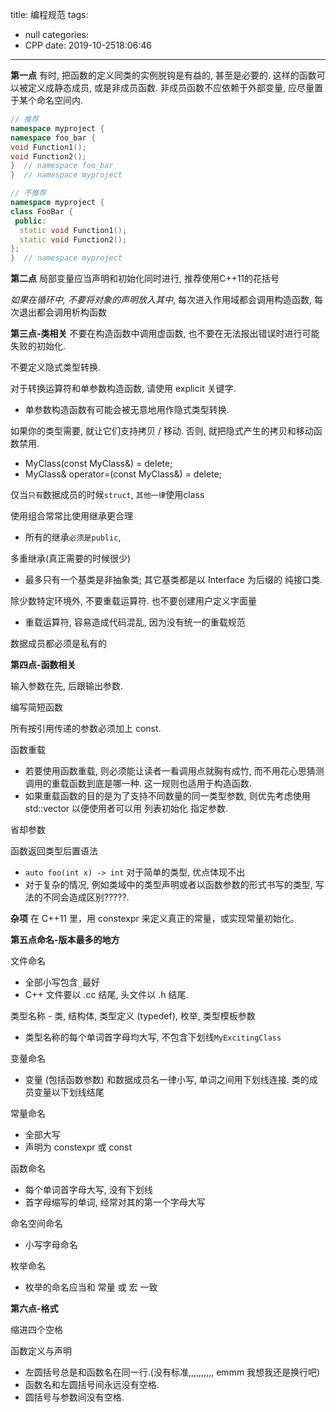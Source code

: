 title: 编程规范
tags:
  - null
categories:
  - CPP
date: 2019-10-2518:06:46
---

**第一点**
有时, 把函数的定义同类的实例脱钩是有益的, 甚至是必要的. 这样的函数可以被定义成静态成员, 或是非成员函数. 非成员函数不应依赖于外部变量, 应尽量置于某个命名空间内. 
```c++
// 推荐
namespace myproject {
namespace foo_bar {
void Function1();
void Function2();
}  // namespace foo_bar
}  // namespace myproject

// 不推荐
namespace myproject {
class FooBar {
 public:
  static void Function1();
  static void Function2();
};
}  // namespace myproject
```

**第二点**
局部变量应当声明和初始化同时进行, 推荐使用C++11的花括号

*如果在循环中, 不要将对象的声明放入其中*, 每次进入作用域都会调用构造函数, 每次退出都会调用析构函数

**第三点-类相关**
不要在构造函数中调用虚函数, 也不要在无法报出错误时进行可能失败的初始化.

不要定义隐式类型转换. 

对于转换运算符和单参数构造函数, 请使用 explicit 关键字.
- 单参数构造函数有可能会被无意地用作隐式类型转换.

如果你的类型需要, 就让它们支持拷贝 / 移动. 否则, 就把隐式产生的拷贝和移动函数禁用.
- MyClass(const MyClass&) = delete;
- MyClass& operator=(const MyClass&) = delete;

仅当`只有`数据成员的时候`struct`, `其他一律`使用class

使用组合常常比使用继承更合理
- 所有的继承`必须是public`, 

多重继承(真正需要的时候很少)
- 最多只有一个基类是非抽象类; 其它基类都是以 Interface 为后缀的 纯接口类.

除少数特定环境外, 不要重载运算符. 也不要创建用户定义字面量
- 重载运算符, 容易造成代码混乱, 因为没有统一的重载规范

数据成员都必须是私有的

**第四点-函数相关**

输入参数在先, 后跟输出参数.

编写简短函数

所有按引用传递的参数必须加上 const.

函数重载
- 若要使用函数重载, 则必须能让读者一看调用点就胸有成竹,
而不用花心思猜测调用的重载函数到底是哪一种. 这一规则也适用于构造函数.
- 如果重载函数的目的是为了支持不同数量的同一类型参数, 则优先考虑使用 std::vector 以便使用者可以用 列表初始化 指定参数.

省却参数

函数返回类型后置语法
- `auto foo(int x) -> int` 对于简单的类型, 优点体现不出
- 对于复杂的情况, 例如类域中的类型声明或者以函数参数的形式书写的类型, 写法的不同会造成区别?????.

**杂项**
在 C++11 里，用 constexpr 来定义真正的常量，或实现常量初始化。

**第五点命名-版本最多的地方**

文件命名
- 全部小写包含`_`最好
- C++ 文件要以 .cc 结尾, 头文件以 .h 结尾.

类型名称 - 类, 结构体, 类型定义 (typedef), 枚举, 类型模板参数
- 类型名称的每个单词首字母均大写, 不包含下划线`MyExcitingClass`

变量命名
- 变量 (包括函数参数) 和数据成员名一律小写, 单词之间用下划线连接. 类的成员变量以下划线结尾

常量命名
- 全部大写
- 声明为 constexpr 或 const

函数命名
- 每个单词首字母大写, 没有下划线
- 首字母缩写的单词, 经常对其的第一个字母大写

命名空间命名
- 小写字母命名

枚举命名
- 枚举的命名应当和 常量 或 宏 一致

**第六点-格式**

缩进四个空格

函数定义与声明
- 左圆括号总是和函数名在同一行.(没有标准,,,,,,,,,, emmm 我想我还是换行吧)
- 函数名和左圆括号间永远没有空格.
- 圆括号与参数间没有空格.

